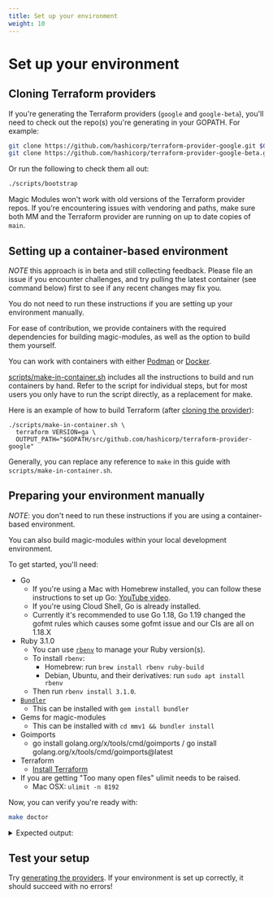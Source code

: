 ```yaml
---
title: Set up your environment
weight: 10
---
```


# Set up your environment

## Cloning Terraform providers

If you're generating the Terraform providers (`google` and `google-beta`),
you'll need to check out the repo(s) you're generating in your GOPATH. For
example:

```bash
git clone https://github.com/hashicorp/terraform-provider-google.git $GOPATH/src/github.com/hashicorp/terraform-provider-google
git clone https://github.com/hashicorp/terraform-provider-google-beta.git $GOPATH/src/github.com/hashicorp/terraform-provider-google-beta
```

Or run the following to check them all out:

```bash
./scripts/bootstrap
```

Magic Modules won't work with old versions of the Terraform provider repos. If
you're encountering issues with vendoring and paths, make sure both MM and the
Terraform provider are running on up to date copies of `main`.

## Setting up a container-based environment

*NOTE* this approach is in beta and still collecting feedback. Please file an issue if you encounter challenges, and try pulling the latest container (see command below) first to see if any recent changes may fix you.

You do not need to run these instructions if you are setting up your environment manually.

For ease of contribution, we provide containers with the required dependencies for building magic-modules, as well as the option to build them yourself.

You can work with containers with either [Podman](https://podman.io/) or [Docker](https://docker.io/).

[scripts/make-in-container.sh](https://github.com/GoogleCloudPlatform/magic-modules/blob/main/scripts/make-in-container.sh) includes all the
instructions to build and run containers by hand. Refer to the script for
individual steps, but for most users you only have to run the script directly, as a replacement for make.

Here is an example of how to build Terraform (after [cloning the provider](#cloning-terraform-providers)):

```shell
./scripts/make-in-container.sh \
  terraform VERSION=ga \
  OUTPUT_PATH="$GOPATH/src/github.com/hashicorp/terraform-provider-google"
```

Generally, you can replace any reference to `make` in this guide with `scripts/make-in-container.sh`.

## Preparing your environment manually

*NOTE*: you don't need to run these instructions if you are using a container-based environment.

You can also build magic-modules
within your local development environment.

To get started, you'll need:

* Go
  * If you're using a Mac with Homebrew installed, you can follow these
    instructions to set up Go: [YouTube video](https://www.youtube.com/watch?v=VQVyvulNnzs).
  * If you're using Cloud Shell, Go is already installed.
  * Currently it's recommended to use Go 1.18, Go 1.19 changed the gofmt rules which causes some gofmt issue and our CIs are all on 1.18.X
* Ruby 3.1.0
  * You can use [`rbenv`](https://github.com/rbenv/rbenv) to manage your Ruby version(s).
  * To install `rbenv`:
    * Homebrew: run `brew install rbenv ruby-build`
    * Debian, Ubuntu, and their derivatives: run `sudo apt install rbenv`
  * Then run `rbenv install 3.1.0`.
* [`Bundler`](https://github.com/bundler/bundler)
  * This can be installed with `gem install bundler`
* Gems for magic-modules
  * This can be installed with `cd mmv1 && bundler install`
* Goimports
  * go install golang.org/x/tools/cmd/goimports / go install golang.org/x/tools/cmd/goimports@latest
* Terraform
  * [Install Terraform](https://learn.hashicorp.com/tutorials/terraform/install-cli)
* If you are getting "Too many open files" ulimit needs to be raised.
  * Mac OSX: `ulimit -n 8192`

Now, you can verify you're ready with:

```bash
make doctor
```

<details><summary>Expected output:</summary>

```
Check for rbenv in path...
   found!
Checking ruby version...
3.1.0 (set by [PATH]/magic-modules/mmv1/.ruby-version)
Check for bundler in path...
   found!
Check for go in path...
   found!
Check for goimports in path...
   found!
Check for git in path...
   found!
```
</details>

## Test your setup

Try [generating the providers](/magic-modules/docs/getting-started/generate-providers/). If your environment is set up correctly, it should succeed with no errors!
